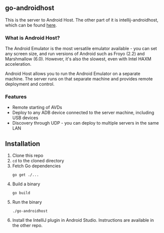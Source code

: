 ## go-androidhost
This is the server to Android Host. The other part of it is intellij-androidhost, which can be found [here]().

### What is Android Host?
The Android Emulator is the most versatile emulator available - you can set any screen size, and run versions of Android such as Froyo (2.2) and Marshmallow (6.0). However, it's also the slowest, even with Intel HAXM acceleration.

Android Host allows you to run the Android Emulator on a separate machine. The server runs on that separate machine and provides remote deployment and control.

### Features
- Remote starting of AVDs
- Deploy to any ADB device connected to the server machine, including USB devices
- Discovery through UDP - you can deploy to multiple servers in the same LAN

## Installation
1. Clone this repo
2. `cd` to the cloned directory
3. Fetch Go dependencies
    ```shell
    go get ./...
    ```
4. Build a binary
    ```shell
    go build
    ```
5. Run the binary
    ```shell
    ./go-androidhost
    ```
6. Install the IntelliJ plugin in Android Studio. Instructions are available in the other repo.
